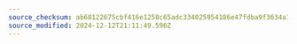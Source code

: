 ```yaml
---
source_checksum: ab68122675cbf416e1258c65adc334025954186e47fdba9f3634a1695f1942a2
source_modified: 2024-12-12T21:11:49.596Z
---
```


